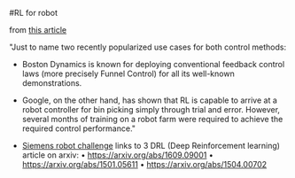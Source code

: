 #RL for robot

from [this article](https://www.therobotreport.com/reinforcement-learning-industrial-robotics/)

"Just to name two recently popularized use cases for both control methods: 
* Boston Dynamics is known for deploying conventional feedback control laws (more precisely Funnel Control) for all its well-known demonstrations. 
* Google, on the other hand, has shown that RL is capable to arrive at a robot controller for bin picking simply through trial and error. 
However, several months of training on a robot farm were required to achieve the required control performance."

* [Siemens robot challenge](https://new.siemens.com/us/en/company/fairs-events/robot-learning.html) links to 3 DRL (Deep Reinforcement learning) article on arxiv:
• https://arxiv.org/abs/1609.09001
• https://arxiv.org/abs/1501.05611
• https://arxiv.org/abs/1504.00702
